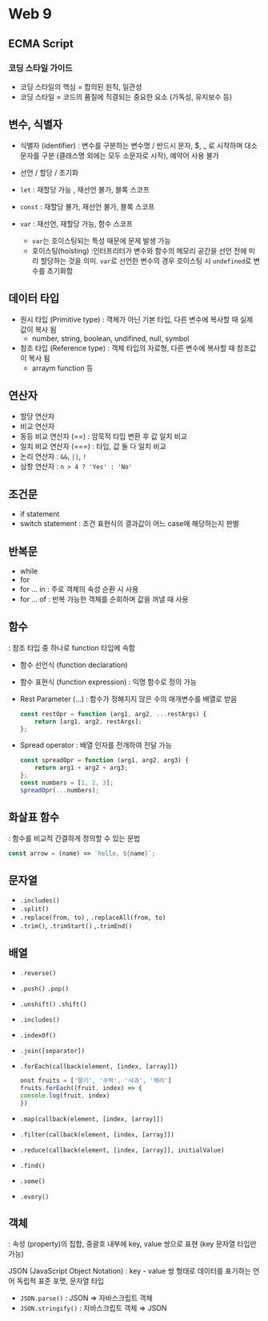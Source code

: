 # Web 9

## ECMA Script

### 코딩 스타일 가이드

-   코딩 스타일의 핵심 = 합의된 원칙, 일관성
-   코딩 스타일 = 코드의 품질에 직결되는 중요한 요소 (가독성, 유지보수 등)

## 변수, 식별자

-   식별자 (identifier) : 변수를 구분하는 변수명 / 반드시 문자, $, \_ 로 시작하며 대소문자를 구분 (클래스명 외에는 모두 소문자로 시작), 예약어 사용 불가
-   선언 / 할당 / 초기화

-   `let` : 재할당 가능 , 재선언 불가, 블록 스코프
-   `const` : 재할당 불가, 재선언 불가, 블록 스코프
-   `var` : 재선언, 재할당 가능, 함수 스코프
    -   `var`는 호이스팅되는 특성 때문에 문제 발생 가능
    -   호이스팅(hoisting) :인터프리터가 변수와 함수의 메모리 공간을 선언 전에 미리 할당하는 것을 의미. `var`로 선언한 변수의 경우 호이스팅 시 `undefined`로 변수를 초기화함

## 데이터 타입

-   원시 타입 (Primitive type) : 객체가 아닌 기본 타입, 다른 변수에 복사할 때 실제 값이 복사 됨
    -   number, string, boolean, undifined, null, symbol
-   참조 타입 (Reference type) : 객체 타입의 자료형, 다른 변수에 복사할 때 참조값이 복사 됨
    -   arraym function 등

## 연산자

-   할당 연산자
-   비교 연산자
-   동등 비교 연산자 (==) : 암묵적 타입 변환 후 값 일치 비교
-   일치 비교 연산자 (===) : 타입, 값 둘 다 일치 비교
-   논리 연산자 : `&&`, `||`, `!`
-   삼항 연산자 : `n > 4 ? 'Yes' : 'No'`

## 조건문

-   if statement
-   switch statement : 조건 표현식의 결과값이 어느 case에 해당하는지 판별

## 반복문

-   while
-   for
-   for … in : 주로 객체의 속성 순환 시 사용
-   for … of : 반복 가능한 객체를 순회하며 값을 꺼낼 때 사용

## 함수

: 참조 타입 중 하나로 function 타입에 속함

-   함수 선언식 (function declaration)
-   함수 표현식 (function expression) : 익명 함수로 정의 가능

-   Rest Parameter (…) : 함수가 정해지지 않은 수의 매개변수를 배열로 받음
    ```jsx
    const restOpr = function (arg1, arg2, ...restArgs) {
    	return [arg1, arg2, restArgs];
    };
    ```
-   Spread operator : 배열 인자를 전개하여 전달 가능
    ```jsx
    const spreadOpr = function (arg1, arg2, arg3) {
    	return arg1 + arg2 + arg3;
    };
    const numbers = [1, 2, 3];
    spreadOpr(...numbers);
    ```

## 화살표 함수

: 함수를 비교적 간결하게 정의할 수 있는 문법

```jsx
const arrow = (name) => `hello, ${name}`;
```

## 문자열

-   `.includes()`
-   `.split()`
-   `.replace(from, to)` , `.replaceAll(from, to)`
-   `.trim()`, `.trimStart()` ,`.trimEnd()`

## 배열

-   `.reverse()`
-   `.push()` `.pop()`
-   `.unshift()` `.shift()`
-   `.includes()`
-   `.indexOf()`
-   `.join([separator])`

-   `.forEach(callback(element, [index, [array]])`
    ```jsx
    onst fruits = ['딸기', '수박', '사과', '체리']
    fruits.forEach((fruit, index) => {
    console.log(fruit, index)
    })
    ```
-   `.map(callback(element, [index, [array]])`
-   `.filter(callback(element, [index, [array]])`
-   `.reduce(callback(element, [index, [array]], initialValue)`
-   `.find()`
-   `.some()`
-   `.every()`

## 객체

: 속성 (property)의 집합, 중괄호 내부에 key, value 쌍으로 표현 (key 문자열 타입만 가능)

JSON (JavaScript Object Notation) : key - value 쌍 형태로 데이터를 표기하는 언어 독립적 표준 포맷, 문자열 타입

-   `JSON.parse()` : JSON ⇒ 자바스크립트 객체
-   `JSON.stringify()` : 자바스크립트 객체 ⇒ JSON
